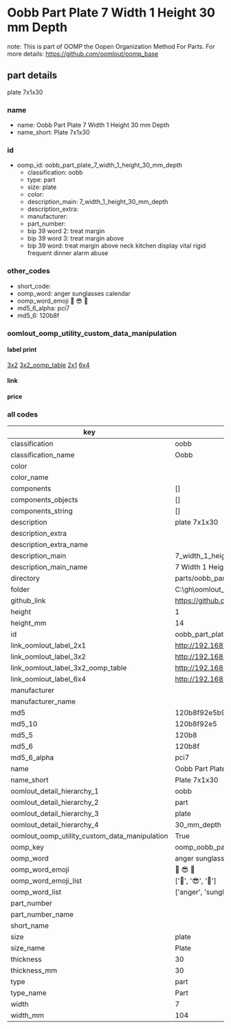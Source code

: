 # Oobb Part Plate 7 Width 1 Height 30 mm Depth  

note: This is part of OOMP the Oopen Organization Method For Parts. For more details: https://github.com/oomlout/oomp_base

##  part details
  



plate 7x1x30



### name
* name: Oobb Part Plate 7 Width 1 Height 30 mm Depth
* name_short: Plate 7x1x30 
### id
* oomp_id: oobb_part_plate_7_width_1_height_30_mm_depth
  * classification: oobb
  * type: part
  * size: plate
  * color: 
  * description_main: 7_width_1_height_30_mm_depth
  * description_extra: 
  * manufacturer: 
  * part_number: 
  * bip 39 word 2: treat margin
  * bip 39 word 3: treat margin above
  * bip 39 word: treat margin above neck kitchen display vital rigid frequent dinner alarm abuse

### other_codes
* short_code: 
* oomp_word: anger sunglasses calendar
* oomp_word_emoji :anger: :sunglasses: :calendar:
* md5_6_alpha: pci7
* md5_6: 120b8f






### oomlout_oomp_utility_custom_data_manipulation
#### label print
[3x2](http://192.168.1.245:1112/?label=oomp%20pci7)
[3x2_oomp_table](http://192.168.1.108:1112/?label=oomp%20pci7)
[2x1](http://192.168.1.242:1112/?label=oomp%20pci7)
[6x4](http://192.168.1.55:1112/?label=oomp%20pci7)    

#### link

                              

#### price







### all codes 
| key | value |  
| --- | --- |  
| classification | oobb |  
| classification_name | Oobb |  
| color |  |  
| color_name |  |  
| components | [] |  
| components_objects | [] |  
| components_string | [] |  
| description | plate 7x1x30 |  
| description_extra |  |  
| description_extra_name |  |  
| description_main | 7_width_1_height_30_mm_depth |  
| description_main_name | 7 Width 1 Height 30 mm Depth |  
| directory | parts/oobb_part_plate_7_width_1_height_30_mm_depth |  
| folder | C:\gh\oomlout_oobb_version_4_generated_parts\things\oobb_part_plate_7_width_1_height_30_mm_depth |  
| github_link | https://github.com/oomlout/oomlout_oomp_part_src/tree/main/parts/oobb_part_plate_7_width_1_height_30_mm_depth |  
| height | 1 |  
| height_mm | 14 |  
| id | oobb_part_plate_7_width_1_height_30_mm_depth |  
| link_oomlout_label_2x1 | http://192.168.1.242:1112/?label=oomp%20pci7 |  
| link_oomlout_label_3x2 | http://192.168.1.245:1112/?label=oomp%20pci7 |  
| link_oomlout_label_3x2_oomp_table | http://192.168.1.108:1112/?label=oomp%20pci7 |  
| link_oomlout_label_6x4 | http://192.168.1.55:1112/?label=oomp%20pci7 |  
| manufacturer |  |  
| manufacturer_name |  |  
| md5 | 120b8f92e5b9fea0fe3d893a0121ff3e |  
| md5_10 | 120b8f92e5 |  
| md5_5 | 120b8 |  
| md5_6 | 120b8f |  
| md5_6_alpha | pci7 |  
| name | Oobb Part Plate 7 Width 1 Height 30 mm Depth |  
| name_short | Plate 7x1x30  |  
| oomlout_detail_hierarchy_1 | oobb |  
| oomlout_detail_hierarchy_2 | part |  
| oomlout_detail_hierarchy_3 | plate |  
| oomlout_detail_hierarchy_4 | 30_mm_depth |  
| oomlout_oomp_utility_custom_data_manipulation | True |  
| oomp_key | oomp_oobb_part_plate_7_width_1_height_30_mm_depth |  
| oomp_word | anger sunglasses calendar |  
| oomp_word_emoji | :anger: :sunglasses: :calendar: |  
| oomp_word_emoji_list | [':anger:', ':sunglasses:', ':calendar:'] |  
| oomp_word_list | ['anger', 'sunglasses', 'calendar'] |  
| part_number |  |  
| part_number_name |  |  
| short_name |  |  
| size | plate |  
| size_name | Plate |  
| thickness | 30 |  
| thickness_mm | 30 |  
| type | part |  
| type_name | Part |  
| width | 7 |  
| width_mm | 104 |  

